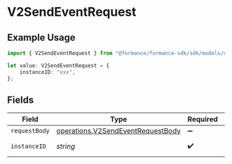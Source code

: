 # V2SendEventRequest

## Example Usage

```typescript
import { V2SendEventRequest } from "@formance/formance-sdk/sdk/models/operations";

let value: V2SendEventRequest = {
    instanceID: "xxx",
};
```

## Fields

| Field                                                                                         | Type                                                                                          | Required                                                                                      | Description                                                                                   | Example                                                                                       |
| --------------------------------------------------------------------------------------------- | --------------------------------------------------------------------------------------------- | --------------------------------------------------------------------------------------------- | --------------------------------------------------------------------------------------------- | --------------------------------------------------------------------------------------------- |
| `requestBody`                                                                                 | [operations.V2SendEventRequestBody](../../../sdk/models/operations/v2sendeventrequestbody.md) | :heavy_minus_sign:                                                                            | N/A                                                                                           |                                                                                               |
| `instanceID`                                                                                  | *string*                                                                                      | :heavy_check_mark:                                                                            | The instance id                                                                               | xxx                                                                                           |